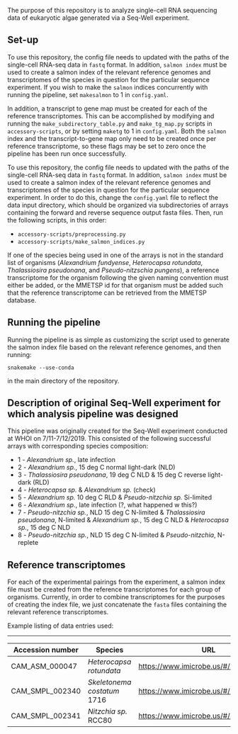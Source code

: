 The purpose of this repository is to analyze single-cell RNA sequencing data of eukaryotic algae generated via a Seq-Well experiment. 

## Set-up

To use this repository, the config file needs to updated with the paths of the single-cell RNA-seq data in `fastq` format. In addition, `salmon index` must be used to create a salmon index of the relevant reference genomes and transcriptomes of the species in question for the particular sequence experiment. If you wish to make the `salmon` indices concurrently with running the pipeline, set `makesalmon` to 1 in `config.yaml`.

In addition, a transcript to gene map must be created for each of the reference transcriptomes. This can be accomplished by modifying and running the `make_subdirectory_table.py` and `make_tg_map.py` scripts in `accessory-scripts`, or by setting `maketg` to 1 in `config.yaml`. Both the `salmon` index and the transcript-to-gene map only need to be created once per reference transcriptome, so these flags may be set to zero once the pipeline has been run once successfully. 

To use this repository, the config file needs to updated with the paths of the single-cell RNA-seq data in `fastq` format. In addition, `salmon index` must be used to create a salmon index of the relevant reference genomes and transcriptomes of the species in question for the particular sequence experiment. In order to do this, change the `config.yaml` file to reflect the data input directory, which should be organized via subdirectories of arrays containing the forward and reverse sequence output fasta files. Then, run the following scripts, in this order: 

* `accessory-scripts/preprocessing.py`
* `accessory-scripts/make_salmon_indices.py`

If one of the species being used in one of the arrays is not in the standard list of organisms (_Alexandrium fundyense_, _Heterocapsa rotundata_, _Thalassiosira pseudonana_, and _Pseudo-nitzschia pungens_), a reference transcriptome for the organism following the given naming convention must either be added, or the MMETSP id for that organism must be added such that the reference transcriptome can be retrieved from the MMETSP database.

## Running the pipeline

Running the pipeline is as simple as customizing the script used to generate the salmon index file based on the relevant reference genomes, and then running:

``
snakemake --use-conda
``

in the main directory of the repository. 

## Description of original Seq-Well experiment for which analysis pipeline was designed

This pipeline was originally created for the Seq-Well experiment conducted at WHOI on 7/11-7/12/2019. This consisted of the following successful arrays with corresponding species composition:

* 1 - *Alexandrium sp.*, late infection 
* 2 - *Alexandrium sp.*, 15 deg C normal light-dark (NLD) 
* 3 - *Thalassiosira pseudonana*, 19 deg C NLD & 15 deg C reverse light-dark (RLD) 
* 4 - *Heterocapsa sp.* & *Alexandrium sp.* (check) 
* 5 - *Alexandrium sp.* 10 deg C RLD & *Pseudo-nitzchia sp.* Si-limited 
* 6 - *Alexandrium sp.*, late infection (?, what happened w this?) 
* 7 - *Pseudo-nitzchia sp.*, NLD 15 deg C N-limited & *Thalassiosira pseudonana*, N-limited & *Alexandrium sp.*, 15 deg C NLD & *Heterocapsa sp.*, 15 deg C NLD 
* 8 - *Pseudo-nitzchia sp.*, NLD 15 deg C N-limited & *Pseudo-nitzchia*, N-replete

## Reference transcriptomes ##

For each of the experimental pairings from the experiment, a salmon index file must be created from the reference transcriptomes for each group of organisms. Currently, in order to combine transcriptomes for the purposes of creating the index file, we just concatenate the `fasta` files containing the relevant reference transcriptomes. 

Example listing of data entries used: 

---------------------
| Accession number | Species | URL | ID |
| ---------------  | ------- | --- | -- |
| CAM\_ASM\_000047 | *Heterocapsa rotundata* | https://www.imicrobe.us/#/samples/1663 | MMETSP0503 |
| CAM\_SMPL\_002340 | *Skeletonema costatum* 1716 | https://www.imicrobe.us/#/samples/1676 | MMETSP0013 |
| CAM\_SMPL\_002341 | *Nitzchia sp.* RCC80 | https://www.imicrobe.us/#/samples/1677 | MMETSP0014 |
